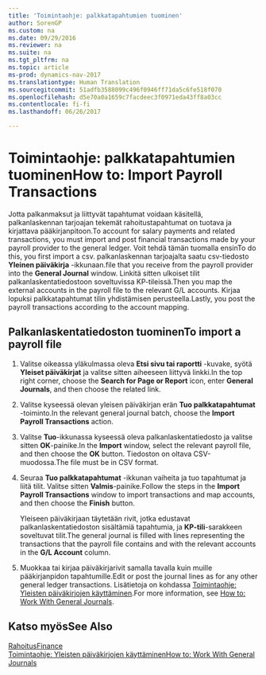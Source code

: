 ```yaml
---
title: 'Toimintaohje: palkkatapahtumien tuominen'
author: SorenGP
ms.custom: na
ms.date: 09/29/2016
ms.reviewer: na
ms.suite: na
ms.tgt_pltfrm: na
ms.topic: article
ms-prod: dynamics-nav-2017
ms.translationtype: Human Translation
ms.sourcegitcommit: 51adfb3588099c496f0946ff71da5c6fe518f070
ms.openlocfilehash: d5e70a0a1659c7facdeec3f0971eda43ff8a03cc
ms.contentlocale: fi-fi
ms.lasthandoff: 06/26/2017

---
```


# <a name="how-to-import-payroll-transactions"></a><span data-ttu-id="c8269-102">Toimintaohje: palkkatapahtumien tuominen</span><span class="sxs-lookup"><span data-stu-id="c8269-102">How to: Import Payroll Transactions</span></span>
<span data-ttu-id="c8269-103">Jotta palkanmaksut ja liittyvät tapahtumat voidaan käsitellä, palkanlaskennan tarjoajan tekemät rahoitustapahtumat on tuotava ja kirjattava pääkirjanpitoon.</span><span class="sxs-lookup"><span data-stu-id="c8269-103">To account for salary payments and related transactions, you must import and post financial transactions made by your payroll provider to the general ledger.</span></span> <span data-ttu-id="c8269-104">Voit tehdä tämän tuomalla ensin</span><span class="sxs-lookup"><span data-stu-id="c8269-104">To do this, you first import a csv.</span></span> <span data-ttu-id="c8269-105">palkanlaskennan tarjoajalta saatu csv-tiedosto **Yleinen päiväkirja** -ikkunaan.</span><span class="sxs-lookup"><span data-stu-id="c8269-105">file that you receive from the payroll provider into the **General Journal** window.</span></span> <span data-ttu-id="c8269-106">Linkitä sitten ulkoiset tilit palkanlaskentatiedostoon soveltuvissa KP-tileissä.</span><span class="sxs-lookup"><span data-stu-id="c8269-106">Then you map the external accounts in the payroll file to the relevant G/L accounts.</span></span> <span data-ttu-id="c8269-107">Kirjaa lopuksi palkkatapahtumat tilin yhdistämisen perusteella.</span><span class="sxs-lookup"><span data-stu-id="c8269-107">Lastly, you post the payroll transactions according to the account mapping.</span></span>

## <a name="to-import-a-payroll-file"></a><span data-ttu-id="c8269-108">Palkanlaskentatiedoston tuominen</span><span class="sxs-lookup"><span data-stu-id="c8269-108">To import a payroll file</span></span>
1. <span data-ttu-id="c8269-109">Valitse oikeassa yläkulmassa oleva **Etsi sivu tai raportti** -kuvake, syötä **Yleiset päiväkirjat** ja valitse sitten aiheeseen liittyvä linkki.</span><span class="sxs-lookup"><span data-stu-id="c8269-109">In the top right corner, choose the **Search for Page or Report** icon, enter **General Journals**, and then choose the related link.</span></span>
2. <span data-ttu-id="c8269-110">Valitse kyseessä olevan yleisen päiväkirjan erän **Tuo palkkatapahtumat** -toiminto.</span><span class="sxs-lookup"><span data-stu-id="c8269-110">In the relevant general journal batch, choose the **Import Payroll Transactions** action.</span></span>
3. <span data-ttu-id="c8269-111">Valitse **Tuo**-ikkunassa kyseessä oleva palkanlaskentatiedosto ja valitse sitten **OK**-painike.</span><span class="sxs-lookup"><span data-stu-id="c8269-111">In the **Import** window, select the relevant payroll file, and then choose the **OK** button.</span></span> <span data-ttu-id="c8269-112">Tiedoston on oltava CSV-muodossa.</span><span class="sxs-lookup"><span data-stu-id="c8269-112">The file must be in CSV format.</span></span> 
4. <span data-ttu-id="c8269-113">Seuraa **Tuo palkkatapahtumat** -ikkunan vaiheita ja tuo tapahtumat ja liitä tilit. Valitse sitten **Valmis**-painike.</span><span class="sxs-lookup"><span data-stu-id="c8269-113">Follow the steps in the **Import Payroll Transactions** window to import transactions and map accounts, and then choose the **Finish** button.</span></span>

    <span data-ttu-id="c8269-114">Yleiseen päiväkirjaan täytetään rivit, jotka edustavat palkanlaskentatiedoston sisältämiä tapahtumia, ja **KP-tili**-sarakkeen soveltuvat tilit.</span><span class="sxs-lookup"><span data-stu-id="c8269-114">The general journal is filled with lines representing the transactions that the payroll file contains and with the relevant accounts in the **G/L Account** column.</span></span>
4. <span data-ttu-id="c8269-115">Muokkaa tai kirjaa päiväkirjarivit samalla tavalla kuin muille pääkirjanpidon tapahtumille.</span><span class="sxs-lookup"><span data-stu-id="c8269-115">Edit or post the journal lines as for any other general ledger transactions.</span></span> <span data-ttu-id="c8269-116">Lisätietoja on kohdassa [Toimintaohje: Yleisten päiväkirjojen käyttäminen](ui-work-general-journals.md).</span><span class="sxs-lookup"><span data-stu-id="c8269-116">For more information, see [How to: Work With General Journals](ui-work-general-journals.md).</span></span>   

## <a name="see-also"></a><span data-ttu-id="c8269-117">Katso myös</span><span class="sxs-lookup"><span data-stu-id="c8269-117">See Also</span></span>
[<span data-ttu-id="c8269-118">Rahoitus</span><span class="sxs-lookup"><span data-stu-id="c8269-118">Finance</span></span>](finance-setup.md)  
[<span data-ttu-id="c8269-119">Toimintaohje: Yleisten päiväkirjojen käyttäminen</span><span class="sxs-lookup"><span data-stu-id="c8269-119">How to: Work With General Journals</span></span>](ui-work-general-journals.md)  

